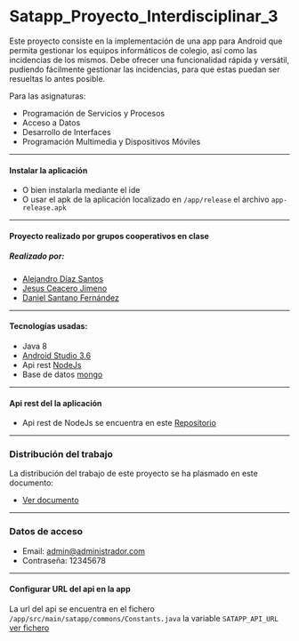 # Satapp_Proyecto_Interdisciplinar_3
Este proyecto consiste en la implementación de una app para Android que permita gestionar los equipos informáticos de colegio, así como las incidencias de los mismos. Debe ofrecer una funcionalidad rápida y versátil, pudiendo fácilmente gestionar las incidencias, para que estas puedan ser resueltas lo antes posible.

Para las asignaturas:
* Programación de Servicios y Procesos
* Acceso a Datos
* Desarrollo de Interfaces
* Programación Multimedia y Dispositivos Móviles

***


#### Instalar la aplicación
* O bien instalarla mediante el ide
* O usar el apk de la aplicación localizado en `/app/release` el archivo `app-release.apk`

***


#### Proyecto realizado por grupos cooperativos en clase
##### Realizado por:
* [Alejandro Díaz Santos](https://github.com/aledi99 "Alejandro Díaz Santos perfil de GitHub")
* [Jesus Ceacero Jimeno](https://github.com/jesusceacero "Jesus Ceacero Jimeno perfil de GitHub")
* [Daniel Santano Fernández](https://github.com/DanielSantanoF "Daniel Santano Fernández perfil de GitHub")

***


#### Tecnologías usadas:
* Java 8
* [Android Studio 3.6](https://developer.android.com/studio)
* Api rest [NodeJs](https://nodejs.org/en/)
* Base de datos [mongo](https://www.mongodb.com/es)

***


#### Api rest del la aplicación
* Api rest de NodeJs se encuentra en este [Repositorio](https://github.com/lmlopezmagana/satapp)

***


### Distribución del trabajo
La distribución del trabajo de este proyecto se ha plasmado en este documento:

* [Ver documento](https://docs.google.com/document/d/1uMOgth0Lw5tCxqe4tp3prT0TJaDiX2ni8DrZcqL09uQ/edit?usp=sharing "Documento de la distribución del trabajo")

***


### Datos de acceso
* Email: admin@administrador.com
* Contraseña: 12345678

***


#### Configurar URL del api en la app
La url del api se encuentra en el fichero `/app/src/main/satapp/commons/Constants.java` la variable `SATAPP_API_URL` [ver fichero](https://github.com/DanielSantanoF/Satapp_Proyecto_Interdisciplinar_3/blob/master/app/src/main/java/com/groupfive/satapp/commons/Constants.java)